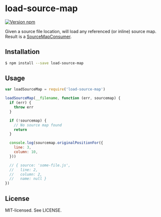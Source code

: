 # load-source-map

[![Version npm](http://img.shields.io/npm/v/load-source-map.svg?style=flat-square)](https://www.npmjs.com/package/load-source-map)

Given a source file location, will load any referenced (or inline) source map.  
Result is a [SourceMapConsumer](https://github.com/mozilla/source-map#sourcemapconsumer).

## Installation

```bash
$ npm install --save load-source-map
```

## Usage

```js
var loadSourceMap = require('load-source-map')

loadSourceMap(__filename, function (err, sourcemap) {
  if (err) {
    throw err
  }

  if (!sourcemap) {
    // No source map found
    return
  }

  console.log(sourcemap.originalPositionFor({
    line: 3,
    column: 10,
  }))

  // { source: 'some-file.js',
  //   line: 2,
  //   column: 2,
  //   name: null }
})
```

## License

MIT-licensed. See LICENSE.
